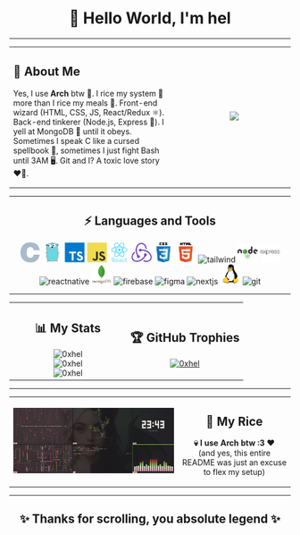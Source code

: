 <h1 align="center">👋 Hello World, I'm hel</h1>

---

<table>
  <tr>
    <td width="60%">
      <h2>🖤 About Me</h2>
      <p>
      Yes, I use <b>Arch</b> btw 🐧.  
      I rice my system 🎨 more than I rice my meals 🍜.  
      Front-end wizard (HTML, CSS, JS, React/Redux ⚛️).  
      Back-end tinkerer (Node.js, Express 🚀).  
      I yell at MongoDB 🍃 until it obeys.  
      Sometimes I speak C like a cursed spellbook 📜,  
      sometimes I just fight Bash until 3AM 🖥️.  
      Git and I? A toxic love story ❤️‍🔥.  
      </p>
    </td>
    <td width="40%" align="center">
      <img src="https://media1.giphy.com/media/v1.Y2lkPTc5MGI3NjExYzB6M2ljaHhzNTkwajVwM25paTg5ZDF6Njl2MDRwZm5peTJ1azFoNyZlcD12MV9pbnRlcm5hbF9naWZfYnlfaWQmY3Q9Zw/XdUr7e0X1Kjeg/giphy.gif" width="250"/>
    </td>
  </tr>
</table>

---

<h2 align="center">⚡ Languages and Tools</h2>

<p align="center">
  <img src="https://raw.githubusercontent.com/devicons/devicon/master/icons/c/c-original.svg" alt="c" width="36" height="36"/>
  <img src="https://raw.githubusercontent.com/devicons/devicon/master/icons/go/go-original.svg" alt="go" width="36" height="36"/>
  <img src="https://raw.githubusercontent.com/devicons/devicon/master/icons/typescript/typescript-original.svg" alt="typescript" width="36" height="36"/>
  <img src="https://raw.githubusercontent.com/devicons/devicon/master/icons/javascript/javascript-original.svg" alt="javascript" width="36" height="36"/>
  <img src="https://raw.githubusercontent.com/devicons/devicon/master/icons/react/react-original-wordmark.svg" alt="react" width="36" height="36"/>
  <img src="https://raw.githubusercontent.com/devicons/devicon/master/icons/redux/redux-original.svg" alt="redux" width="36" height="36"/>
  <img src="https://raw.githubusercontent.com/devicons/devicon/master/icons/css3/css3-original-wordmark.svg" alt="css3" width="36" height="36"/>
  <img src="https://raw.githubusercontent.com/devicons/devicon/master/icons/html5/html5-original-wordmark.svg" alt="html5" width="36" height="36"/>
  <img src="https://www.vectorlogo.zone/logos/tailwindcss/tailwindcss-icon.svg" alt="tailwind" width="36" height="36"/>
  <img src="https://raw.githubusercontent.com/devicons/devicon/master/icons/nodejs/nodejs-original-wordmark.svg" alt="nodejs" width="36" height="36"/>
  <img src="https://raw.githubusercontent.com/devicons/devicon/master/icons/express/express-original-wordmark.svg" alt="express" width="36" height="36"/>
  <img src="https://reactnative.dev/img/header_logo.svg" alt="reactnative" width="36" height="36"/>
  <img src="https://raw.githubusercontent.com/devicons/devicon/master/icons/mongodb/mongodb-original-wordmark.svg" alt="mongodb" width="36" height="36"/>
  <img src="https://www.vectorlogo.zone/logos/firebase/firebase-icon.svg" alt="firebase" width="36" height="36"/>
  <img src="https://www.vectorlogo.zone/logos/figma/figma-icon.svg" alt="figma" width="36" height="36"/>
  <img src="https://cdn.worldvectorlogo.com/logos/nextjs-2.svg" alt="nextjs" width="36" height="36"/>
  <img src="https://raw.githubusercontent.com/devicons/devicon/master/icons/linux/linux-original.svg" alt="linux" width="36" height="36"/>
  <img src="https://www.vectorlogo.zone/logos/git-scm/git-scm-icon.svg" alt="git" width="36" height="36"/>
</p>

---

<table>
  <tr>
    <td width="50%" align="center">
      <h2>📊 My Stats</h2>
      <img src="https://github-readme-stats.vercel.app/api?username=0xhel&show_icons=true&locale=en&theme=radical" alt="0xhel" /><br/>
      <img src="https://github-readme-streak-stats.herokuapp.com/?user=0xhel&theme=radical" alt="0xhel" /><br/>
      <img src="https://github-readme-stats.vercel.app/api/top-langs?username=0xhel&show_icons=true&locale=en&layout=compact&theme=radical" alt="0xhel" />
    </td>
    <td width="50%" align="center">
      <h2>🏆 GitHub Trophies</h2>
      <a href="https://github.com/ryo-ma/github-profile-trophy">
        <img src="https://github-profile-trophy.vercel.app/?username=0xhel&margin-w=10&margin-h=10&column=3&theme=onedark" alt="0xhel"/>
      </a>
    </td>
  </tr>
</table>

---

<table>
  <tr>
    <td width="60%" align="center">
      <img src="https://github.com/0xhel/0xhel/blob/main/assets/github.png" alt="Arch Linux rice" width="600"/>
    </td>
    <td width="40%" align="center">
      <h2>🎨 My Rice</h2>
      <p><b>💀 I use Arch btw :3 ❤️</b><br/>  
      (and yes, this entire README was just an excuse to flex my setup)</p>
    </td>
  </tr>
</table>

---

<h2 align="center">✨ Thanks for scrolling, you absolute legend ✨</h2>
